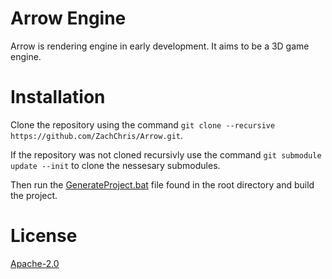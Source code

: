 # Arrow Engine

Arrow is rendering engine in early development. It aims to be a 3D game engine.

# Installation

Clone the repository using the command ` git clone --recursive https://github.com/ZachChris/Arrow.git `.

If the repository was not cloned recursivly use the command ` git submodule update --init ` to clone the nessesary submodules.

Then run the [GenerateProject.bat](https://github.com/ZachChris/Arrow/blob/master/GenerateProject.bat) file found in the root directory 
and build the project.

# License

[Apache-2.0](https://choosealicense.com/licenses/apache-2.0/)